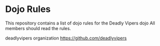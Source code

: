 Dojo Rules
==========

This repository contains a list of dojo rules for the Deadly Vipers dojo
All members should read the rules.

deadlyvipers organization
https://github.com/deadlyvipers

